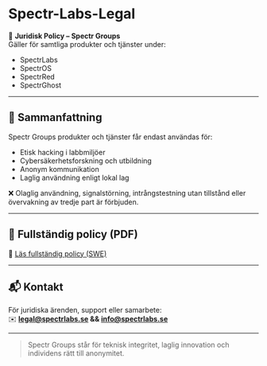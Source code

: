 # Spectr-Labs-Legal

📜 **Juridisk Policy – Spectr Groups**  
Gäller för samtliga produkter och tjänster under:
- SpectrLabs  
- SpectrOS  
- SpectrRed
- SpectrGhost

---

## 📌 Sammanfattning

Spectr Groups produkter och tjänster får endast användas för:
- Etisk hacking i labbmiljöer
- Cybersäkerhetsforskning och utbildning
- Anonym kommunikation
- Laglig användning enligt lokal lag

❌ Olaglig användning, signalstörning, intrångstestning utan tillstånd eller övervakning av tredje part är förbjuden.

---

## 📂 Fullständig policy (PDF)

🔗 [Läs fullständig policy (SWE)](https://raw.githubusercontent.com/git-SpectrLabs/Spectr-Labs-Legal/main/Spectr_Legal_Policy_SWE.pdf)

---

## 📬 Kontakt

För juridiska ärenden, support eller samarbete:  
✉️ **legal@spectrlabs.se && info@spectrlabs.se**

---

> Spectr Groups står för teknisk integritet, laglig innovation och individens rätt till anonymitet.
